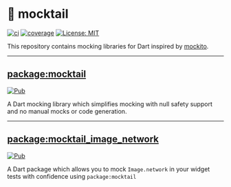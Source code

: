 # 🍹 mocktail

[![ci](https://github.com/felangel/mocktail/actions/workflows/ci.yaml/badge.svg)](https://github.com/felangel/mocktail/actions)
[![coverage](https://raw.githubusercontent.com/felangel/mocktail/main/coverage_badge.svg)](https://github.com/felangel/mocktail/actions)
[![License: MIT](https://img.shields.io/badge/license-MIT-purple.svg)](https://opensource.org/licenses/MIT)

This repository contains mocking libraries for Dart inspired by [mockito](https://pub.dev/packages/mockito).

---

## [package:mocktail](packages/mocktail)

[![Pub](https://img.shields.io/pub/v/mocktail.svg)](https://pub.dev/packages/mocktail)

A Dart mocking library which simplifies mocking with null safety support and no manual mocks or code generation.

---

## [package:mocktail_image_network](packages/mocktail_image_network)

[![Pub](https://img.shields.io/pub/v/mocktail_image_network.svg)](https://pub.dev/packages/mocktail_image_network)

A Dart package which allows you to mock `Image.network` in your widget tests with confidence using `package:mocktail`

